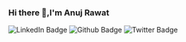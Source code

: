 ### Hi there 👋,I'm Anuj Rawat

  
  
  
 
 <div id="badges" styles="display:flex , justify-content : space-around">
  <img src="https://img.shields.io/badge/LinkedIn-blue?style=for-the-badge&logo=linkedin&logoColor=white" alt="LinkedIn Badge"/>
  <img src="https://img.shields.io/badge/GitHub-000000?style=for-the-badge&logo=GitHub&logoColor=white" alt="Github Badge"/>
  <img src="https://img.shields.io/badge/Twitter-blue?style=for-the-badge&logo=twitter&logoColor=white" alt="Twitter Badge"/>
</div>
